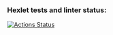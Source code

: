 ### Hexlet tests and linter status:
[![Actions Status](https://github.com/ymeu/frontend-project-44/workflows/hexlet-check/badge.svg)](https://github.com/ymeu/frontend-project-44/actions)